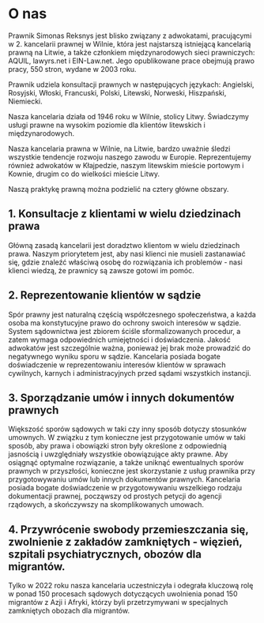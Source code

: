 # O nas

Prawnik Simonas Reksnys jest blisko związany z adwokatami, pracującymi w 2. kancelarii prawnej w Wilnie, która jest najstarszą istniejącą kancelarią prawną na Litwie, a także członkiem międzynarodowych sieci prawniczych: AQUIL, lawyrs.net i EIN-Law.net. Jego opublikowane prace obejmują prawo pracy, 550 stron, wydane w 2003 roku.

Prawnik udziela konsultacji prawnych w następujących językach: Angielski, Rosyjski, Włoski, Francuski, Polski, Litewski, Norweski, Hiszpański, Niemiecki.

Nasza kancelaria działa od 1946 roku w Wilnie, stolicy Litwy. Świadczymy usługi prawne na wysokim poziomie dla klientów litewskich i międzynarodowych. 

Nasza kancelaria prawna w Wilnie, na Litwie, bardzo uważnie śledzi wszystkie tendencje rozwoju naszego zawodu w Europie. Reprezentujemy również adwokatów w Kłajpedzie, naszym litewskim mieście portowym i Kownie, drugim co do wielkości mieście Litwy.

Naszą praktykę prawną można podzielić na cztery główne obszary.

## 1. Konsultacje z klientami w wielu dziedzinach prawa

Główną zasadą kancelarii jest doradztwo klientom w wielu dziedzinach prawa. Naszym priorytetem jest, aby nasi klienci nie musieli zastanawiać się, gdzie znaleźć właściwą osobę do rozwiązania ich problemów - nasi klienci wiedzą, że prawnicy są zawsze gotowi im pomóc.

## 2. Reprezentowanie klientów w sądzie

Spór prawny jest naturalną częścią współczesnego społeczeństwa, a każda osoba ma konstytucyjne prawo do ochrony swoich interesów w sądzie. System sądownictwa jest zbiorem ściśle sformalizowanych procedur, a zatem wymaga odpowiednich umiejętności i doświadczenia. Jakość adwokatów jest szczególnie ważna, ponieważ jej brak może prowadzić do negatywnego wyniku sporu w sądzie. Kancelaria posiada bogate doświadczenie w reprezentowaniu interesów klientów w sprawach cywilnych, karnych i administracyjnych przed sądami wszystkich instancji.

## 3. Sporządzanie umów i innych dokumentów prawnych

Większość sporów sądowych w taki czy inny sposób dotyczy stosunków umownych. W związku z tym konieczne jest przygotowanie umów w taki sposób, aby prawa i obowiązki stron były określone z odpowiednią jasnością i uwzględniały wszystkie obowiązujące akty prawne. Aby osiągnąć optymalne rozwiązanie, a także uniknąć ewentualnych sporów prawnych w przyszłości, konieczne jest skorzystanie z usług prawnika przy przygotowywaniu umów lub innych dokumentów prawnych. Kancelaria posiada bogate doświadczenie w przygotowywaniu wszelkiego rodzaju dokumentacji prawnej, począwszy od prostych petycji do agencji rządowych, a skończywszy na skomplikowanych umowach.

## 4. Przywrócenie swobody przemieszczania się, zwolnienie z zakładów zamkniętych - więzień, szpitali psychiatrycznych, obozów dla migrantów. 

Tylko w 2022 roku nasza kancelaria uczestniczyła i odegrała kluczową rolę w ponad 150 procesach sądowych dotyczących uwolnienia ponad 150 migrantów z Azji i Afryki, którzy byli przetrzymywani w specjalnych zamkniętych obozach dla migrantów.

